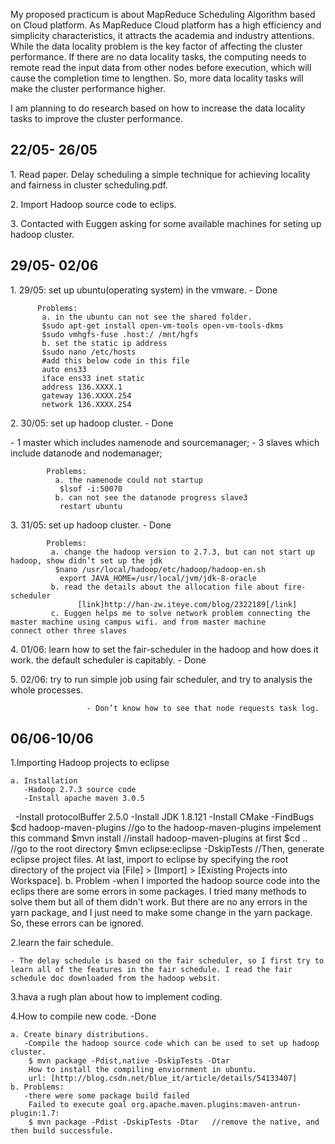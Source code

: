 <p>    My proposed practicum is about MapReduce Scheduling Algorithm based on Cloud platform. As MapReduce Cloud platform has a high efficiency and simplicity characteristics, it attracts the academia and industry attentions. While the data locality problem is the key factor of affecting the cluster performance. If there are no data locality tasks, the computing needs to remote read the input data from other nodes before execution, which will cause the completion time to lengthen. So, more data locality tasks will make the cluster performance higher. </p>
<p>    I am planning to do research based on how to increase the data locality tasks to improve the cluster performance. </p>


<h2>22/05- 26/05</h2>
<p>1. Read paper. Delay scheduling a simple technique for achieving locality and fairness in cluster scheduling.pdf. </p>
<p>2. Import Hadoop source code to eclips.</p>
<p>3. Contacted with Euggen asking for some available machines for seting up hadoop cluster.</p>
<h2>29/05- 02/06</h2>
<p> 1. 29/05: set up ubuntu(operating system) in the vmware.  - Done </p>

          Problems:
           a. in the ubuntu can not see the shared folder.
           $sudo apt-get install open-vm-tools open-vm-tools-dkms
           $sudo vmhgfs-fuse .host:/ /mnt/hgfs
           b. set the static ip address
           $sudo nano /etc/hosts
           #add this below code in this file
           auto ens33
           iface ens33 inet static
           address 136.XXXX.1
           gateway 136.XXXX.254
           network 136.XXXX.254
                 
<p> 2. 30/05: set up hadoop cluster.  - Done </p>
            - 1 master which includes namenode and sourcemanager;
            - 3 slaves which include datanode and nodemanager;
                       
            Problems: 
              a. the namenode could not startup
               $lsof -i:50070
              b. can not see the datanode progress slave3
               restart ubuntu                               
     
<p> 3. 31/05: set up hadoop cluster. - Done</p>

            Problems:
             a. change the hadoop version to 2.7.3, but can not start up hadoop, show didn’t set up the jdk
              $nano /usr/local/hadoop/etc/hadoop/hadoop-en.sh
               export JAVA_HOME=/usr/local/jvm/jdk-8-oracle
             b. read the details about the allocation file about fire-scheduler
                   [link]http://han-zw.iteye.com/blog/2322189[/link]
             c. Euggen helps me to solve network problem connecting the master machine using campus wifi. and from master machine                       connect other three slaves
             
<p> 4. 01/06: learn how to set the fair-scheduler in the hadoop and how does it work. the default scheduler is capitably. - Done</p>

<p> 5. 02/06:  try to run simple job using fair scheduler, and try to analysis the whole processes. </p>
  
                     - Don’t know how to see that node requests task log.
 
<h2>06/06-10/06</h2>

<p>1.Importing Hadoop projects to eclipse</p>

    a. Installation
       -Hadoop 2.7.3 source code
       -Install apache maven 3.0.5
       -Install protocolBuffer 2.5.0
       -Install JDK 1.8.121
       -Install CMake
       -FindBugs
       $cd hadoop-maven-plugins     //go to the hadoop-maven-plugins impelement this command
       $mvn install                 //install hadoop-maven-plugins at first
       $cd ..                       //go to the root directory
       $mvn eclipse:eclipse -DskipTests  //Then, generate eclipse project files.
       At last, import to eclipse by specifying the root directory of the project via
       [File] > [Import] > [Existing Projects into Workspace].
    b. Problem
      -when I imported the hadoop source code into the eclips there are some errors in some packages. I tried many methods to solve them       but all of them didn't work. But there are no any errors in the yarn package, and I just need to make some change in the yarn           package. So, these errors can be ignored. 
   
<p>2.learn the fair schedule.</p>
   
    - The delay schedule is based on the fair scheduler, so I first try to learn all of the features in the fair schedule. I read the fair schedule doc downloaded from the hadoop websit.
<p>3.hava a rugh plan about how to implement coding.</p>
<p>4.How to compile new code. -Done </p>
 
    a. Create binary distributions.
       -Compile the hadoop source code which can be used to set up hadoop cluster.
        $ mvn package -Pdist,native -DskipTests -Dtar
        How to install the compiling enviornment in ubuntu.
        url: [http://blog.csdn.net/blue_it/article/details/54133407]
    b. Problems:
       -there were some package build failed
        Failed to execute goal org.apache.maven.plugins:maven-antrun-plugin:1.7:
        $ mvn package -Pdist -DskipTests -Dtar   //remove the native, and then build successfule.
        



